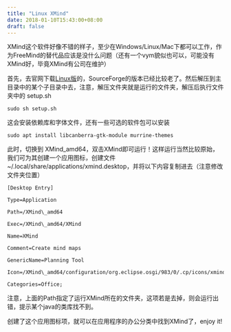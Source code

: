 ```yaml
---
title: "Linux XMind"
date: 2018-01-10T15:43:00+08:00
draft: false
---
```


XMind这个软件好像不错的样子，至少在Windows/Linux/Mac下都可以工作，作为FreeMind的替代品应该是没什么问题（还有一个vym貌似也可以，可能没有XMind好，毕竟XMind有公司在维护）


首先，去官网下载[Linux版](http://www.xmind.net/download/linux/)的，SourceForge的版本已经比较老了。然后解压到主目录中的某个子目录中去，注意，解压文件夹就是运行的文件夹，解压后执行文件夹中的 setup.sh




```
sudo sh setup.sh
```


这会安装依赖库和字体文件，还有一些可选的软件包可以安装




```
sudo apt install libcanberra-gtk-module murrine-themes
```


此时，切换到 XMind\_amd64，双击XMind即可运行！这样运行当然比较原始，我们可为其创建一个应用图标，创建文件 ~/.local/share/applications/xmind.desktop，并将以下内容复制进去（注意修改文件夹位置）




```
[Desktop Entry]
Type=Application
Path=/XMind\_amd64
Exec=/XMind\_amd64/XMind
Name=XMind
Comment=Create mind maps
GenericName=Planning Tool
Icon=/XMind\_amd64/configuration/org.eclipse.osgi/983/0/.cp/icons/xmind.256.png
Categories=Office;
```


注意，上面的Path指定了运行XMind所在的文件夹，这项若是去掉，则会运行出错，提示某个java的类库找不到。


创建了这个应用图标项，就可以在应用程序的办公分类中找到XMind了，enjoy it!


